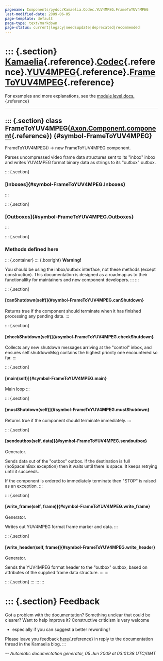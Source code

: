```yaml
---
pagename: Components/pydoc/Kamaelia.Codec.YUV4MPEG.FrameToYUV4MPEG
last-modified-date: 2009-06-05
page-template: default
page-type: text/markdown
page-status: current|legacy|needsupdate|deprecated|recommended
---
```

::: {.section}
[Kamaelia](/Components/pydoc/Kamaelia.html){.reference}.[Codec](/Components/pydoc/Kamaelia.Codec.html){.reference}.[YUV4MPEG](/Components/pydoc/Kamaelia.Codec.YUV4MPEG.html){.reference}.[FrameToYUV4MPEG](/Components/pydoc/Kamaelia.Codec.YUV4MPEG.FrameToYUV4MPEG.html){.reference}
=======================================================================================================================================================================================================================================================================================

For examples and more explanations, see the [module level
docs.](/Components/pydoc/Kamaelia.Codec.YUV4MPEG.html){.reference}

------------------------------------------------------------------------

::: {.section}
class FrameToYUV4MPEG([Axon.Component.component](/Docs/Axon/Axon.Component.component.html){.reference}) {#symbol-FrameToYUV4MPEG}
-------------------------------------------------------------------------------------------------------

FrameToYUV4MPEG() -\> new FrameToYUV4MPEG component.

Parses uncompressed video frame data structures sent to its \"inbox\"
inbox and writes YUV4MPEG format binary data as strings to its
\"outbox\" outbox.

::: {.section}
### [Inboxes]{#symbol-FrameToYUV4MPEG.Inboxes}
:::

::: {.section}
### [Outboxes]{#symbol-FrameToYUV4MPEG.Outboxes}
:::

::: {.section}
### Methods defined here

::: {.container}
::: {.boxright}
**Warning!**

You should be using the inbox/outbox interface, not these methods
(except construction). This documentation is designed as a roadmap as to
their functionalilty for maintainers and new component developers.
:::
:::

::: {.section}
#### [canShutdown(self)]{#symbol-FrameToYUV4MPEG.canShutdown}

Returns true if the component should terminate when it has finished
processing any pending data.
:::

::: {.section}
#### [checkShutdown(self)]{#symbol-FrameToYUV4MPEG.checkShutdown}

Collects any new shutdown messages arriving at the \"control\" inbox,
and ensures self.shutdownMsg contains the highest priority one
encountered so far.
:::

::: {.section}
#### [main(self)]{#symbol-FrameToYUV4MPEG.main}

Main loop
:::

::: {.section}
#### [mustShutdown(self)]{#symbol-FrameToYUV4MPEG.mustShutdown}

Returns true if the component should terminate immediately.
:::

::: {.section}
#### [sendoutbox(self, data)]{#symbol-FrameToYUV4MPEG.sendoutbox}

Generator.

Sends data out of the \"outbox\" outbox. If the destination is full
(noSpaceInBox exception) then it waits until there is space. It keeps
retrying until it succeeds.

If the component is ordered to immediately terminate then \"STOP\" is
raised as an exception.
:::

::: {.section}
#### [write\_frame(self, frame)]{#symbol-FrameToYUV4MPEG.write_frame}

Generator.

Writes out YUV4MPEG format frame marker and data.
:::

::: {.section}
#### [write\_header(self, frame)]{#symbol-FrameToYUV4MPEG.write_header}

Generator.

Sends the YUV4MPEG format header to the \"outbox\" outbox, based on
attributes of the supplied frame data structure.
:::
:::

::: {.section}
:::
:::
:::

::: {.section}
Feedback
========

Got a problem with the documentation? Something unclear that could be
clearer? Want to help improve it? Constructive criticism is very welcome
- especially if you can suggest a better rewording!

Please leave you feedback
[here](../../../cgi-bin/blog/blog.cgi?rm=viewpost&nodeid=1142023701){.reference}
in reply to the documentation thread in the Kamaelia blog.
:::

*\-- Automatic documentation generator, 05 Jun 2009 at 03:01:38 UTC/GMT*
